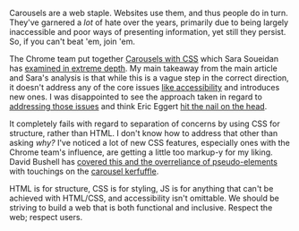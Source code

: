 ---
---

Carousels are a web staple. Websites use them, and thus people do in turn. They've garnered a _lot_ of hate over the years, primarily due to being largely inaccessible and poor ways of presenting information, yet still they persist. So, if you can't beat 'em, join 'em.

The Chrome team put together [Carousels with CSS](https://developer.chrome.com/blog/carousels-with-css) which Sara Soueidan has [examined in extreme depth](https://www.sarasoueidan.com/blog/css-carousels-accessibility). My main takeaway from the main article and Sara's analysis is that while this is a vague step in the correct direction, it doesn't address any of the core issues [like accessibility](https://adrianroselli.com/2025/05/my-request-to-google-on-accessibility.html) and introduces new ones. I was disappointed to see the approach taken in regard to [addressing those issues](https://bsky.app/profile/nerdy.dev/post/3lprmlrziwc2h) and think Eric Eggert [hit the nail on the head](https://bsky.app/profile/yatil.net/post/3lpvdvuvjuk2d).

It completely fails with regard to separation of concerns by using CSS for structure, rather than HTML. I don't know how to address that other than asking _why?_ I've noticed a lot of new CSS features, especially ones with the Chrome team's influence, are getting a little too markup-y for my liking. David Bushell has [covered this and the overreliance of pseudo-elements](https://dbushell.com/2025/05/23/pseudo-elements/) with touchings on the [carousel kerfuffle](https://dbushell.com/notes/2025-05-07T09:51Z/).

HTML is for structure, CSS is for styling, JS is for anything that can't be achieved with HTML/CSS, and accessibility isn't omittable. We should be striving to build a web that is both functional and inclusive. Respect the web; respect users.
